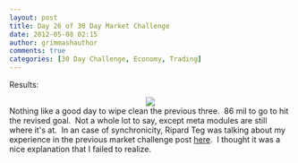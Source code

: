```yaml
---
layout: post
title: Day 26 of 30 Day Market Challenge
date: 2012-05-08 02:15
author: grimmashauthor
comments: true
categories: [30 Day Challenge, Economy, Trading]
---
```

Results:<br /><div style="clear: both; text-align: center;"><a href="http://grimmash.com/wp-content/uploads/2012/05/Day-261.png" style="margin-left: 1em; margin-right: 1em;"><img border="0" src="http://grimmash.com/wp-content/uploads/2012/05/Day-261.png" /></a></div>Nothing like a good day to wipe clean the previous three. &nbsp;86 mil to go to hit the revised goal. &nbsp;Not a whole lot to say, except meta modules are still where it's at. &nbsp;In an case of synchronicity, Ripard Teg was talking about my experience in the previous market challenge post <a href="http://jestertrek.blogspot.com/2012/05/may-gray.html" target="_blank">here</a>. &nbsp;I thought it was a nice explanation that I failed to realize.
